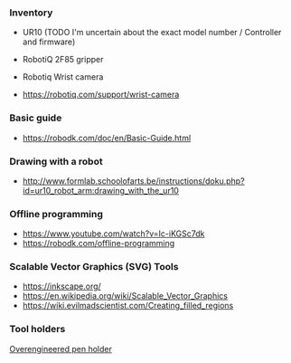 ### Inventory

* UR10 (TODO I'm uncertain about the exact model number / Controller and firmware)
* RobotiQ 2F85 gripper
* Robotiq Wrist camera

* https://robotiq.com/support/wrist-camera


### Basic guide
* https://robodk.com/doc/en/Basic-Guide.html

### Drawing with a robot


* http://www.formlab.schoolofarts.be/instructions/doku.php?id=ur10_robot_arm:drawing_with_the_ur10



### Offline programming

* https://www.youtube.com/watch?v=Ic-iKGSc7dk
* https://robodk.com/offline-programming


### Scalable Vector Graphics (SVG) Tools

* https://inkscape.org/
* https://en.wikipedia.org/wiki/Scalable_Vector_Graphics
* https://wiki.evilmadscientist.com/Creating_filled_regions


### Tool holders
[Overengineered pen holder](https://www.thingiverse.com/thing:2459624)



